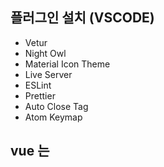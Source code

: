 ## 플러그인 설치 (VSCODE)
- Vetur
- Night Owl
- Material Icon Theme
- Live Server
- ESLint
- Prettier
- Auto Close Tag
- Atom Keymap

## vue 는